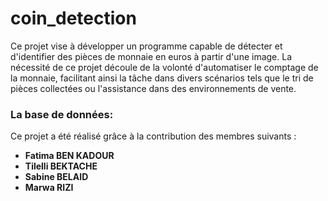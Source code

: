 # coin_detection
<p>Ce projet vise à développer un programme capable de détecter et d'identifier des pièces de monnaie en euros à partir d'une image. La nécessité de ce projet découle de la volonté d'automatiser le comptage de la monnaie, facilitant ainsi la tâche dans divers scénarios tels que le tri de pièces collectées ou l'assistance dans des environnements de vente.</p>



<h3>La base de données:</h3>
Ce projet a été réalisé grâce à la contribution des membres suivants :</p>
    <ul>
        <li><strong>Fatima BEN KADOUR</strong></li>
        <li><strong>Tilelli BEKTACHE</strong></li>
        <li><strong>Sabine BELAID</strong></li>
        <li><strong>Marwa RIZI</strong></li>
    </ul>
